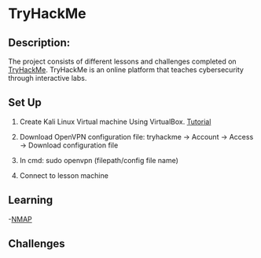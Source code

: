 <h1>TryHackMe</h1>

<h2>Description:</h2>

The project consists of different lessons and challenges completed on [TryHackMe](https://tryhackme.com/dashboard). TryHackMe is an online platform that teaches cybersecurity through interactive labs.
<br/>

<h2>Set Up</h2>

1. Create Kali Linux Virtual machine Using VirtualBox. [Tutorial](https://github.com/ntieu4328/Virtual-Box-Kali-Linux)

2. Download OpenVPN configuration file: tryhackme -> Account -> Access -> Download configuration file

4. In cmd: sudo openvpn (filepath/config file name)

6. Connect to lesson machine

<h2>Learning</h2>

-[NMAP](https://github.com/ntieu4328/TryHackMe/blob/main/NMAP)

<h2>Challenges</h2>
